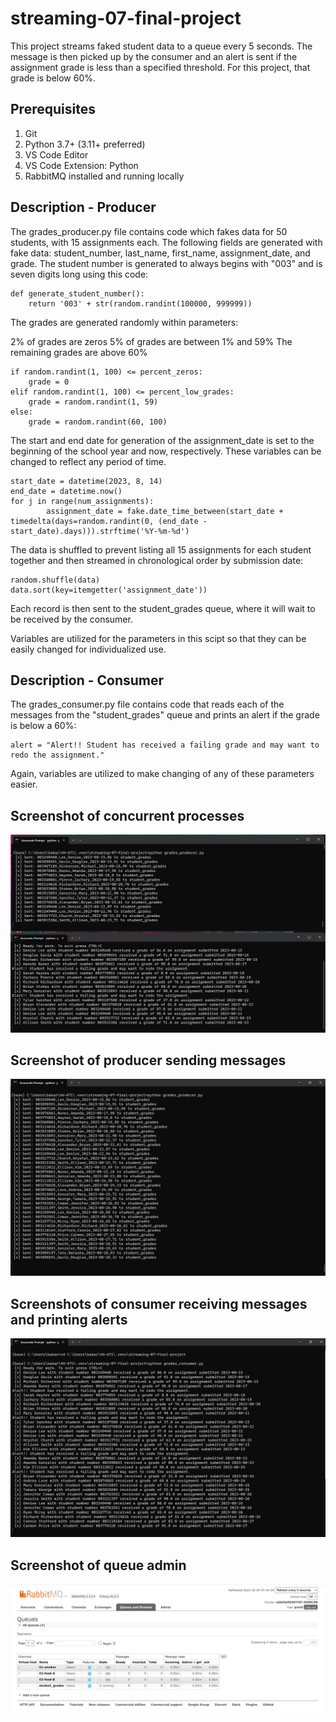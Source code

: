 # streaming-07-final-project

This project streams faked student data to a queue every 5 seconds. The message is then picked up by the consumer and an alert is sent if the assignment grade is less than a specified threshold. For this project, that grade is below 60%.

## Prerequisites
1. Git
1. Python 3.7+ (3.11+ preferred)
1. VS Code Editor
1. VS Code Extension: Python
1. RabbitMQ installed and running locally

## Description - Producer
The grades_producer.py file contains code which fakes data for 50 students, with 15 assignments each. The following fields are generated with fake data: student_number, last_name, first_name, assignment_date, and grade. The student number is generated to always begins with "003" and is seven digits long using this code:

    def generate_student_number():
        return '003' + str(random.randint(100000, 999999))
    
The grades are generated randomly within parameters:

2% of grades are zeros
5% of grades are between 1% and 59%
The remaining grades are above 60%

    if random.randint(1, 100) <= percent_zeros:
        grade = 0
    elif random.randint(1, 100) <= percent_low_grades:
        grade = random.randint(1, 59)
    else:
        grade = random.randint(60, 100)

The start and end date for generation of the assignment_date is set to the beginning of the school year and now, respectively. These variables can be changed to reflect any period of time.

    start_date = datetime(2023, 8, 14)
    end_date = datetime.now()
    for j in range(num_assignments):
            assignment_date = fake.date_time_between(start_date + timedelta(days=random.randint(0, (end_date - start_date).days))).strftime('%Y-%m-%d')

The data is shuffled to prevent listing all 15 assignments for each student together and then streamed in chronological order by submission date:

    random.shuffle(data)
    data.sort(key=itemgetter('assignment_date'))

Each record is then sent to the student_grades queue, where it will wait to be received by the consumer.

Variables are utilized for the parameters in this scipt so that they can be easily changed for individualized use.

## Description - Consumer
The grades_consumer.py file contains code that reads each of the messages from the "student_grades" queue and prints an alert if the grade is below a 60%:

    alert = "Alert!! Student has received a failing grade and may want to redo the assignment."

Again, variables are utilized to make changing of any of these parameters easier.

## Screenshot of concurrent processes
![Alt text](https://github.com/bkargel/streaming-07-final-project/blob/main/concurrent_processes.png?raw=true)

## Screenshot of producer sending messages

![Alt text](https://github.com/bkargel/streaming-07-final-project/blob/main/grades_producer.png?raw=true)

## Screenshots of consumer receiving messages and printing alerts

![Alt text](https://github.com/bkargel/streaming-07-final-project/blob/main/grades_consumer.png?raw=true)

## Screenshot of queue admin

![Alt text](https://github.com/bkargel/streaming-07-final-project/blob/main/queue_admin.png?raw=true)